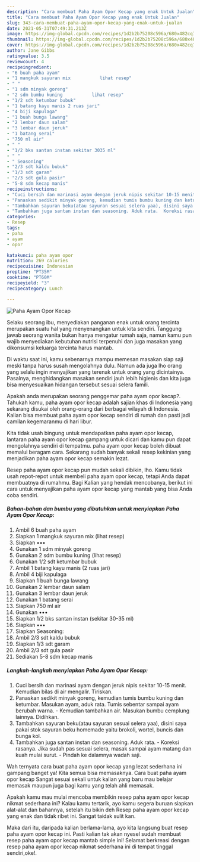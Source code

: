 ```yaml
---
description: "Cara membuat Paha Ayam Opor Kecap yang enak Untuk Jualan"
title: "Cara membuat Paha Ayam Opor Kecap yang enak Untuk Jualan"
slug: 343-cara-membuat-paha-ayam-opor-kecap-yang-enak-untuk-jualan
date: 2021-05-31T07:49:31.213Z
image: https://img-global.cpcdn.com/recipes/1d2b2b75208c596a/680x482cq70/paha-ayam-opor-kecap-foto-resep-utama.jpg
thumbnail: https://img-global.cpcdn.com/recipes/1d2b2b75208c596a/680x482cq70/paha-ayam-opor-kecap-foto-resep-utama.jpg
cover: https://img-global.cpcdn.com/recipes/1d2b2b75208c596a/680x482cq70/paha-ayam-opor-kecap-foto-resep-utama.jpg
author: Jane Gibbs
ratingvalue: 3.5
reviewcount: 4
recipeingredient:
- "6 buah paha ayam"
- "1 mangkuk sayuran mix           lihat resep"
- " "
- "1 sdm minyak goreng"
- "2 sdm bumbu kuning           lihat resep"
- "1/2 sdt ketumbar bubuk"
- "1 batang kayu manis 2 ruas jari"
- "4 biji kapulaga"
- "1 buah bunga lawang"
- "2 lembar daun salam"
- "3 lembar daun jeruk"
- "1 batang serai"
- "750 ml air"
- " "
- "1/2 bks santan instan sekitar 3035 ml"
- " "
- " Seasoning"
- "2/3 sdt kaldu bubuk"
- "1/3 sdt garam"
- "2/3 sdt gula pasir"
- "5-8 sdm kecap manis"
recipeinstructions:
- "Cuci bersih dan marinasi ayam dengan jeruk nipis sekitar 10-15 menit. Kemudian bilas di air mengalir. Tiriskan."
- "Panaskan sedikit minyak goreng, kemudian tumis bumbu kuning dan ketumbar. Masukan ayam, aduk rata. Tumis sebentar sampai ayam berubah warna.  Kemudian tambahkan air. Masukan bumbu cemplung lainnya. Didihkan."
- "Tambahkan sayuran beku(atau sayuran sesuai selera yaa), disini saya pakai stok sayuran beku homemade yaitu brokoli, wortel, buncis dan bunga kol."
- "Tambahkan juga santan instan dan seasoning. Aduk rata.  Koreksi rasanya. Jika sudah pas sesuai selera, masak sampai ayam matang dan kuah mulai surut.  Pindah ke dalamnya wadah saji."
categories:
- Resep
tags:
- paha
- ayam
- opor

katakunci: paha ayam opor 
nutrition: 269 calories
recipecuisine: Indonesian
preptime: "PT35M"
cooktime: "PT60M"
recipeyield: "3"
recipecategory: Lunch

---
```



![Paha Ayam Opor Kecap](https://img-global.cpcdn.com/recipes/1d2b2b75208c596a/680x482cq70/paha-ayam-opor-kecap-foto-resep-utama.jpg)

Selaku seorang ibu, menyediakan panganan enak untuk orang tercinta merupakan suatu hal yang menyenangkan untuk kita sendiri. Tanggung jawab seorang  wanita bukan hanya mengatur rumah saja, namun kamu pun wajib menyediakan kebutuhan nutrisi terpenuhi dan juga masakan yang dikonsumsi keluarga tercinta harus mantab.

Di waktu  saat ini, kamu sebenarnya mampu memesan masakan siap saji meski tanpa harus susah mengolahnya dulu. Namun ada juga lho orang yang selalu ingin menyajikan yang terenak untuk orang yang dicintainya. Pasalnya, menghidangkan masakan sendiri jauh lebih higienis dan kita juga bisa menyesuaikan hidangan tersebut sesuai selera famili. 



Apakah anda merupakan seorang penggemar paha ayam opor kecap?. Tahukah kamu, paha ayam opor kecap adalah sajian khas di Indonesia yang sekarang disukai oleh orang-orang dari berbagai wilayah di Indonesia. Kalian bisa membuat paha ayam opor kecap sendiri di rumah dan pasti jadi camilan kegemaranmu di hari libur.

Kita tidak usah bingung untuk mendapatkan paha ayam opor kecap, lantaran paha ayam opor kecap gampang untuk dicari dan kamu pun dapat mengolahnya sendiri di tempatmu. paha ayam opor kecap boleh dibuat memalui beragam cara. Sekarang sudah banyak sekali resep kekinian yang menjadikan paha ayam opor kecap semakin lezat.

Resep paha ayam opor kecap pun mudah sekali dibikin, lho. Kamu tidak usah repot-repot untuk membeli paha ayam opor kecap, tetapi Anda dapat membuatnya di rumahmu. Bagi Kalian yang hendak mencobanya, berikut ini cara untuk menyajikan paha ayam opor kecap yang mantab yang bisa Anda coba sendiri.

<!--inarticleads1-->

##### Bahan-bahan dan bumbu yang dibutuhkan untuk menyiapkan Paha Ayam Opor Kecap:

1. Ambil 6 buah paha ayam
1. Siapkan 1 mangkuk sayuran mix           (lihat resep)
1. Siapkan  •••
1. Gunakan 1 sdm minyak goreng
1. Gunakan 2 sdm bumbu kuning           (lihat resep)
1. Gunakan 1/2 sdt ketumbar bubuk
1. Ambil 1 batang kayu manis (2 ruas jari)
1. Ambil 4 biji kapulaga
1. Siapkan 1 buah bunga lawang
1. Gunakan 2 lembar daun salam
1. Gunakan 3 lembar daun jeruk
1. Gunakan 1 batang serai
1. Siapkan 750 ml air
1. Gunakan  •••
1. Siapkan 1/2 bks santan instan (sekitar 30-35 ml)
1. Siapkan  •••
1. Siapkan  Seasoning:
1. Ambil 2/3 sdt kaldu bubuk
1. Siapkan 1/3 sdt garam
1. Ambil 2/3 sdt gula pasir
1. Sediakan 5-8 sdm kecap manis




<!--inarticleads2-->

##### Langkah-langkah menyiapkan Paha Ayam Opor Kecap:

1. Cuci bersih dan marinasi ayam dengan jeruk nipis sekitar 10-15 menit. Kemudian bilas di air mengalir. Tiriskan.
1. Panaskan sedikit minyak goreng, kemudian tumis bumbu kuning dan ketumbar. Masukan ayam, aduk rata. Tumis sebentar sampai ayam berubah warna.  - Kemudian tambahkan air. Masukan bumbu cemplung lainnya. Didihkan.
1. Tambahkan sayuran beku(atau sayuran sesuai selera yaa), disini saya pakai stok sayuran beku homemade yaitu brokoli, wortel, buncis dan bunga kol.
1. Tambahkan juga santan instan dan seasoning. Aduk rata.  - Koreksi rasanya. Jika sudah pas sesuai selera, masak sampai ayam matang dan kuah mulai surut.  - Pindah ke dalamnya wadah saji.




Wah ternyata cara buat paha ayam opor kecap yang lezat sederhana ini gampang banget ya! Kita semua bisa memasaknya. Cara buat paha ayam opor kecap Sangat sesuai sekali untuk kalian yang baru mau belajar memasak maupun juga bagi kamu yang telah ahli memasak.

Apakah kamu mau mulai mencoba membikin resep paha ayam opor kecap nikmat sederhana ini? Kalau kamu tertarik, ayo kamu segera buruan siapkan alat-alat dan bahannya, setelah itu bikin deh Resep paha ayam opor kecap yang enak dan tidak ribet ini. Sangat taidak sulit kan. 

Maka dari itu, daripada kalian berlama-lama, ayo kita langsung buat resep paha ayam opor kecap ini. Pasti kalian tak akan nyesel sudah membuat resep paha ayam opor kecap mantab simple ini! Selamat berkreasi dengan resep paha ayam opor kecap nikmat sederhana ini di tempat tinggal sendiri,oke!.

